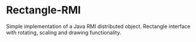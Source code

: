 # Rectangle-RMI
Simple implementation of a Java RMI distributed object. Rectangle interface with rotating, scaling and drawing functionality.
